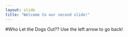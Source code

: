 ```yaml
---
layout: slide
title: "Welcome to our second slide!"
---
```

#Who Let the Dogs Out??
Use the left arrow to go back!